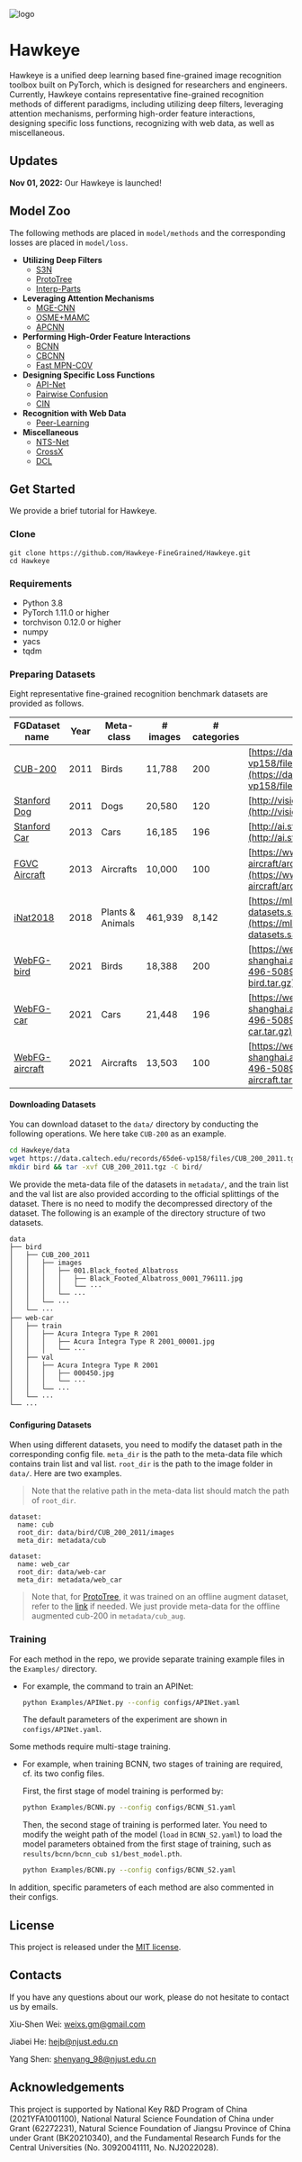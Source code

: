 ![logo](resources/logo.png)

# Hawkeye

Hawkeye is a unified deep learning based fine-grained image recognition toolbox built on PyTorch, which is designed for researchers and engineers. Currently, Hawkeye contains representative fine-grained recognition methods of different paradigms, including utilizing deep filters, leveraging attention mechanisms, performing high-order feature interactions, designing specific loss functions, recognizing with web data, as well as miscellaneous.

## Updates

**Nov 01, 2022:** Our Hawkeye is launched!

## Model Zoo

The following methods are placed in `model/methods` and the corresponding losses are placed in `model/loss`.

- **Utilizing Deep Filters**
  - [S3N](https://openaccess.thecvf.com/content_ICCV_2019/papers/Ding_Selective_Sparse_Sampling_for_Fine-Grained_Image_Recognition_ICCV_2019_paper.pdf)
  - [ProtoTree](https://openaccess.thecvf.com/content/CVPR2021/papers/Nauta_Neural_Prototype_Trees_for_Interpretable_Fine-Grained_Image_Recognition_CVPR_2021_paper.pdf)
  - [Interp-Parts](https://openaccess.thecvf.com/content_CVPR_2020/papers/Huang_Interpretable_and_Accurate_Fine-grained_Recognition_via_Region_Grouping_CVPR_2020_paper.pdf)
- **Leveraging Attention Mechanisms**
  - [MGE-CNN](https://openaccess.thecvf.com/content_ICCV_2019/papers/Zhang_Learning_a_Mixture_of_Granularity-Specific_Experts_for_Fine-Grained_Categorization_ICCV_2019_paper.pdf)
  - [OSME+MAMC](https://arxiv.org/pdf/1806.05372v1)
  - [APCNN](https://arxiv.org/pdf/2002.03353.pdf)
- **Performing High-Order Feature Interactions**
  - [BCNN](https://www.cv-foundation.org/openaccess/content_iccv_2015/papers/Lin_Bilinear_CNN_Models_ICCV_2015_paper.pdf)
  - [CBCNN](https://arxiv.org/pdf/1511.06062)
  - [Fast MPN-COV](https://openaccess.thecvf.com/content_cvpr_2018/papers/Li_Towards_Faster_Training_CVPR_2018_paper.pdf)
- **Designing Specific Loss Functions**
  - [API-Net](https://arxiv.org/pdf/2002.10191.pdf)
  - [Pairwise Confusion](https://openaccess.thecvf.com/content_ECCV_2018/papers/Abhimanyu_Dubey_Improving_Fine-Grained_Visual_ECCV_2018_paper.pdf)
  - [CIN](https://arxiv.org/pdf/2003.05235v1)
- **Recognition with Web Data**
  - [Peer-Learning](https://openaccess.thecvf.com/content/ICCV2021/papers/Sun_Webly_Supervised_Fine-Grained_Recognition_Benchmark_Datasets_and_an_Approach_ICCV_2021_paper.pdf)
- **Miscellaneous**
  - [NTS-Net](https://openaccess.thecvf.com/content_ECCV_2018/papers/Ze_Yang_Learning_to_Navigate_ECCV_2018_paper.pdf)
  - [CrossX](https://openaccess.thecvf.com/content_ICCV_2019/papers/Luo_Cross-X_Learning_for_Fine-Grained_Visual_Categorization_ICCV_2019_paper.pdf)
  - [DCL](https://openaccess.thecvf.com/content_CVPR_2019/papers/Chen_Destruction_and_Construction_Learning_for_Fine-Grained_Image_Recognition_CVPR_2019_paper.pdf)

## Get Started

We provide a brief tutorial for Hawkeye.

### Clone

```
git clone https://github.com/Hawkeye-FineGrained/Hawkeye.git
cd Hawkeye
```

### Requirements

- Python 3.8
- PyTorch 1.11.0 or higher
- torchvison 0.12.0 or higher
- numpy
- yacs
- tqdm

### Preparing Datasets

Eight representative fine-grained recognition benchmark datasets are provided as follows.

| FGDataset name                                               | Year | Meta-class       | # images | # categories | Download Link                                                |
| ------------------------------------------------------------ | ---- | ---------------- |----------| ------------ | ------------------------------------------------------------ |
| [CUB-200](http://www.vision.caltech.edu/datasets/cub_200_2011/) | 2011 | Birds            | 11,788   | 200          | [https://data.caltech.edu/records/65de6-vp158/files/CUB_200_2011.tgz](https://data.caltech.edu/records/65de6-vp158/files/CUB_200_2011.tgz) |
| [Stanford Dog](http://vision.stanford.edu/aditya86/StanfordDogs/) | 2011 | Dogs             | 20,580   | 120          | [http://vision.stanford.edu/aditya86/ImageNetDogs/images.tar](http://vision.stanford.edu/aditya86/ImageNetDogs/images.tar) |
| [Stanford Car](https://ai.stanford.edu/~jkrause/cars/car_dataset.html) | 2013 | Cars             | 16,185   | 196          | [http://ai.stanford.edu/~jkrause/car196/car_ims.tgz](http://ai.stanford.edu/~jkrause/car196/car_ims.tgz) |
| [FGVC Aircraft](http://www.robots.ox.ac.uk/~vgg/data/fgvc-aircraft/) | 2013 | Aircrafts        | 10,000   | 100          | [https://www.robots.ox.ac.uk/~vgg/data/fgvc-aircraft/archives/fgvc-aircraft-2013b.tar.gz](https://www.robots.ox.ac.uk/~vgg/data/fgvc-aircraft/archives/fgvc-aircraft-2013b.tar.gz) |
| [iNat2018](https://github.com/visipedia/inat_comp/tree/master/2018) | 2018 | Plants & Animals | 461,939  | 8,142        | [https://ml-inat-competition-datasets.s3.amazonaws.com/2018/train_val2018.tar.gz](https://ml-inat-competition-datasets.s3.amazonaws.com/2018/train_val2018.tar.gz) |
| [WebFG-bird](https://github.com/NUST-Machine-Intelligence-Laboratory/weblyFG-dataset) | 2021 | Birds            | 18,388   | 200          | [https://web-fgvc-496-5089-sh.oss-cn-shanghai.aliyuncs.com/web-bird.tar.gz](https://web-fgvc-496-5089-sh.oss-cn-shanghai.aliyuncs.com/web-bird.tar.gz) |
| [WebFG-car](https://github.com/NUST-Machine-Intelligence-Laboratory/weblyFG-dataset) | 2021 | Cars             | 21,448   | 196          | [https://web-fgvc-496-5089-sh.oss-cn-shanghai.aliyuncs.com/web-car.tar.gz](https://web-fgvc-496-5089-sh.oss-cn-shanghai.aliyuncs.com/web-car.tar.gz) |
| [WebFG-aircraft](https://github.com/NUST-Machine-Intelligence-Laboratory/weblyFG-dataset) | 2021 | Aircrafts        | 13,503   | 100          | [https://web-fgvc-496-5089-sh.oss-cn-shanghai.aliyuncs.com/web-aircraft.tar.gz](https://web-fgvc-496-5089-sh.oss-cn-shanghai.aliyuncs.com/web-aircraft.tar.gz) |

#### Downloading Datasets

You can download dataset to the `data/` directory by conducting the following operations. We here take `CUB-200` as an example.

```bash
cd Hawkeye/data
wget https://data.caltech.edu/records/65de6-vp158/files/CUB_200_2011.tgz
mkdir bird && tar -xvf CUB_200_2011.tgz -C bird/
```

We provide the meta-data file of the datasets in `metadata/`, and the train list and the val list are also provided according to the  official splittings of the dataset. There is no need to modify the decompressed directory of the dataset. The following is an example of the directory structure of two datasets.

```
data
├── bird
│   ├── CUB_200_2011
│   │   ├── images
│   │   │   ├── 001.Black_footed_Albatross
│   │   │   │   ├── Black_Footed_Albatross_0001_796111.jpg
│   │   │   │   └── ··· 
│   │   │   └── ···
│   │   └── ···
│   └── ···
├── web-car
│   ├── train
│   │   ├── Acura Integra Type R 2001
│   │   │   ├── Acura Integra Type R 2001_00001.jpg
│   │   │   └── ···
│   ├── val
│   │   ├── Acura Integra Type R 2001
│   │   │   ├── 000450.jpg
│   │   │   └── ···
│   │   └── ···
│   └── ···
└── ···

```

#### Configuring Datasets

When using different datasets, you need to modify the dataset path in the corresponding config file. `meta_dir` is the path to the meta-data file which contains train list and val list. `root_dir` is the path to the image folder in `data/`. Here are two examples.

> Note that the relative path in the meta-data list should match the path of `root_dir`. 

```
dataset:
  name: cub
  root_dir: data/bird/CUB_200_2011/images
  meta_dir: metadata/cub
```

```
dataset:
  name: web_car
  root_dir: data/web-car
  meta_dir: metadata/web_car
```

> Note that, for [ProtoTree](https://github.com/M-Nauta/ProtoTree), it was trained on an offline augment dataset, refer to the [link](https://github.com/M-Nauta/ProtoTree#data) if needed. We just provide meta-data for the offline augmented cub-200 in `metadata/cub_aug`.

### Training

For each method in the repo, we provide separate training example files in the `Examples/` directory.

- For example, the command to train an APINet:

  ```bash
  python Examples/APINet.py --config configs/APINet.yaml
  ```

  The default parameters of the experiment are shown in `configs/APINet.yaml`.

Some methods require multi-stage training. 

- For example, when training BCNN, two stages of training are required, cf. its two config files.

  First, the first stage of model training is performed by:

  ```bash
  python Examples/BCNN.py --config configs/BCNN_S1.yaml
  ```

  Then, the second stage of training is performed later. You need to modify the weight path of the model (`load` in `BCNN_S2.yaml`) to load the model parameters obtained from the first stage of training, such as `results/bcnn/bcnn_cub s1/best_model.pth`.

  ```bash
  python Examples/BCNN.py --config configs/BCNN_S2.yaml
  ```

In addition, specific parameters of each method are also commented in their configs.

## License

This project is released under the [MIT license](./LICENSE).

## Contacts

If you have any questions about our work, please do not hesitate to contact us by emails.

Xiu-Shen Wei: [weixs.gm@gmail.com](mailto:weixs.gm@gmail.com)

Jiabei He: [hejb@njust.edu.cn](mailto:hejb@njust.edu.cn)

Yang Shen: [shenyang_98@njust.edu.cn](mailto:shenyang_98@njust.edu.cn)

## Acknowledgements

This project is supported by National Key R&D Program of China (2021YFA1001100), National Natural Science Foundation of China under Grant (62272231), Natural Science Foundation of Jiangsu Province of China under Grant (BK20210340), and the Fundamental Research Funds for the Central Universities (No. 30920041111, No. NJ2022028).
